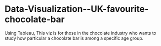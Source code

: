 # Data-Visualization--UK-favourite-chocolate-bar
Using Tableau,
This viz is for those in the chocolate industry who wants to study how particular a chocolate bar is among a specific age group.
